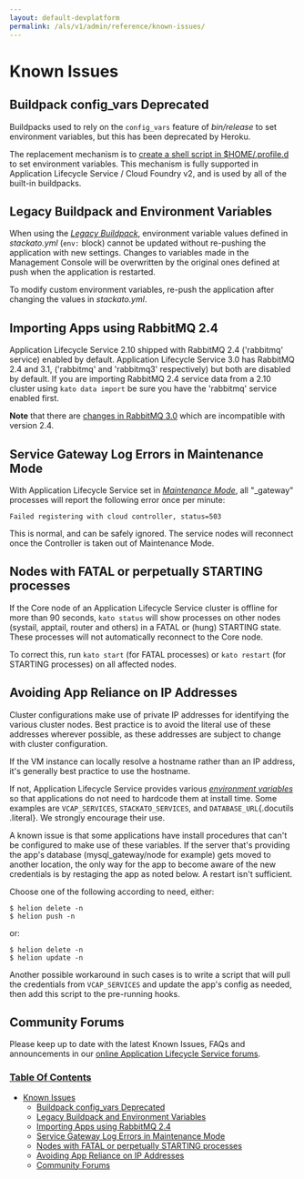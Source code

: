 ```yaml
---
layout: default-devplatform
permalink: /als/v1/admin/reference/known-issues/
---
```


Known Issues[](#known-issues "Permalink to this headline")
===========================================================

Buildpack config\_vars Deprecated[](#buildpack-config-vars-deprecated "Permalink to this headline")
----------------------------------------------------------------------------------------------------

Buildpacks used to rely on the `config_vars` feature
of *bin/release* to set environment variables, but this has been
deprecated by Heroku.

The replacement mechanism is to [create a shell script in
\$HOME/.profile.d](https://devcenter.heroku.com/articles/profiled) to
set environment variables. This mechanism is fully supported in Application Lifecycle Service
/ Cloud Foundry v2, and is used by all of the built-in buildpacks.

Legacy Buildpack and Environment Variables[](#legacy-buildpack-and-environment-variables "Permalink to this headline")
-----------------------------------------------------------------------------------------------------------------------

When using the [*Legacy
Buildpack*](/als/v1/user/deploy/buildpack/#buildpacks), environment
variable values defined in *stackato.yml* (`env:`
block) cannot be updated without re-pushing the application with new
settings. Changes to variables made in the Management Console will be
overwritten by the original ones defined at push when the application is
restarted.

To modify custom environment variables, re-push the application after
changing the values in *stackato.yml*.

Importing Apps using RabbitMQ 2.4[](#importing-apps-using-rabbitmq-2-4 "Permalink to this headline")
-----------------------------------------------------------------------------------------------------

Application Lifecycle Service 2.10 shipped with RabbitMQ 2.4 ('rabbitmq' service) enabled by
default. Application Lifecycle Service 3.0 has RabbitMQ 2.4 and 3.1, ('rabbitmq' and
'rabbitmq3' respectively) but both are disabled by default. If you are
importing RabbitMQ 2.4 service data from a 2.10 cluster using
`kato data import` be sure you have the 'rabbitmq'
service enabled first.

**Note** that there are [changes in RabbitMQ
3.0](http://www.rabbitmq.com/blog/2012/11/19/breaking-things-with-rabbitmq-3-0/)
which are incompatible with version 2.4.

Service Gateway Log Errors in Maintenance Mode[](#service-gateway-log-errors-in-maintenance-mode "Permalink to this headline")
-------------------------------------------------------------------------------------------------------------------------------

With Application Lifecycle Service set in [*Maintenance
Mode*](/als/v1/admin/console/customize/#console-settings), all "\_gateway"
processes will report the following error once per minute:

    Failed registering with cloud controller, status=503

This is normal, and can be safely ignored. The service nodes will
reconnect once the Controller is taken out of Maintenance Mode.

Nodes with FATAL or perpetually STARTING processes[](#nodes-with-fatal-or-perpetually-starting-processes "Permalink to this headline")
---------------------------------------------------------------------------------------------------------------------------------------

If the Core node of an Application Lifecycle Service cluster is offline for more than 90
seconds, `kato status` will show processes on other
nodes (systail, apptail, router and others) in a FATAL or (hung)
STARTING state. These processes will not automatically reconnect to the
Core node.

To correct this, run `kato start` (for FATAL
processes) or `kato restart` (for STARTING
processes) on all affected nodes.

Avoiding App Reliance on IP Addresses[](#avoiding-app-reliance-on-ip-addresses "Permalink to this headline")
-------------------------------------------------------------------------------------------------------------

Cluster configurations make use of private IP addresses for identifying
the various cluster nodes. Best practice is to avoid the literal use of
these addresses wherever possible, as these addresses are subject to
change with cluster configuration.

If the VM instance can locally resolve a hostname rather than an IP
address, it's generally best practice to use the hostname.

If not, Application Lifecycle Service provides various [*environment
variables*](/als/v1/user/reference/environment/#environment-variables)
so that applications do not need to hardcode them at install time. Some
examples are `VCAP_SERVICES`,
`STACKATO_SERVICES`, and `DATABASE_URL`{.docutils
.literal}. We strongly encourage their use.

A known issue is that some applications have install procedures that
can't be configured to make use of these variables. If the server that's
providing the app's database (mysql\_gateway/node for example) gets
moved to another location, the only way for the app to become aware of
the new credentials is by restaging the app as noted below. A restart
isn't sufficient.

Choose one of the following according to need, either:

    $ helion delete -n
    $ helion push -n

or:

    $ helion delete -n
    $ helion update -n

Another possible workaround in such cases is to write a script that will
pull the credentials from `VCAP_SERVICES` and update
the app's config as needed, then add this script to the pre-running
hooks.

Community Forums[](#community-forums "Permalink to this headline")
-------------------------------------------------------------------

Please keep up to date with the latest Known Issues, FAQs and
announcements in our [online Application Lifecycle Service
forums](https://community.dev.hp.com/t5/Forum/bd-p/cloud_board).

### [Table Of Contents](/als/v1/index-2/)

-   [Known Issues](#)
    -   [Buildpack config\_vars
        Deprecated](#buildpack-config-vars-deprecated)
    -   [Legacy Buildpack and Environment
        Variables](#legacy-buildpack-and-environment-variables)
    -   [Importing Apps using RabbitMQ
        2.4](#importing-apps-using-rabbitmq-2-4)
    -   [Service Gateway Log Errors in Maintenance
        Mode](#service-gateway-log-errors-in-maintenance-mode)
    -   [Nodes with FATAL or perpetually STARTING
        processes](#nodes-with-fatal-or-perpetually-starting-processes)
    -   [Avoiding App Reliance on IP
        Addresses](#avoiding-app-reliance-on-ip-addresses)
    -   [Community Forums](#community-forums)

